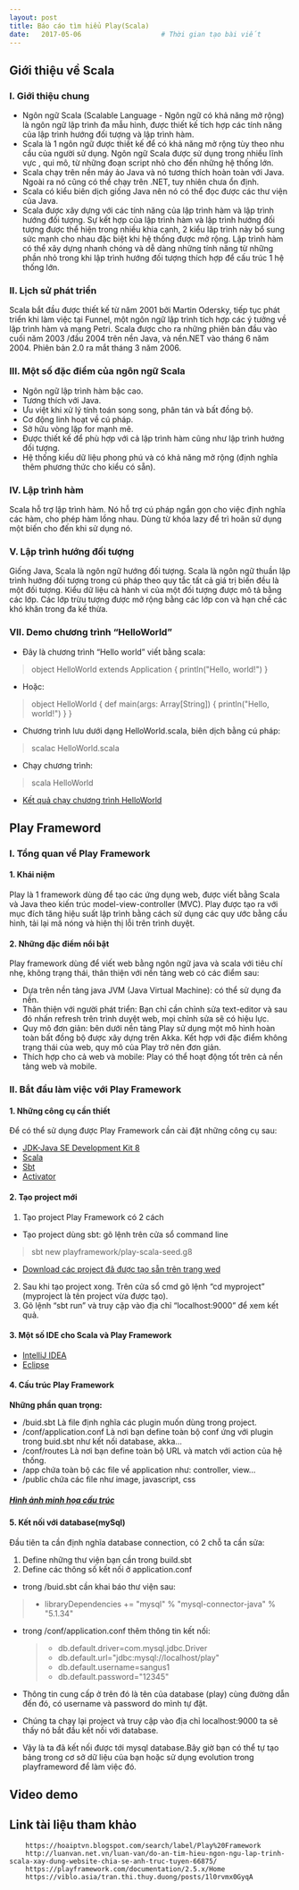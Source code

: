 ```yaml
---
layout: post
title: Báo cáo tìm hiểu Play(Scala)
date:   2017-05-06                    # Thời gian tạo bài viết
---
```

## Giới thiệu về Scala
### I. Giới thiệu chung
-	Ngôn ngữ Scala (Scalable Language - Ngôn ngữ có khả năng mở rộng) là ngôn ngữ lập trình đa mẫu hình, được thiết kế tích hợp các tính năng của lập trình hướng đối tượng và lập trình hàm.
-	Scala là 1 ngôn ngữ được thiết kế để có khả năng mở rộng tùy theo nhu cầu của người sử dụng. Ngôn ngữ Scala được sử dụng trong nhiều lĩnh vực , qui mô, từ những đoạn script nhỏ cho đến những hệ thống lớn.
-	Scala chạy trên nền máy ảo Java và nó tương thích hoàn toàn với Java. Ngoài ra nó cũng có thể chạy trên .NET, tuy nhiên chưa ổn định.
-	Scala có kiểu biên dịch giống Java nên nó có thể đọc được các thư viện của Java.
-	Scala được xây dựng với các tính năng của lập trình hàm và lập trình hướng đối tượng. Sự kết hợp của lập trình hàm và lập trình hướng đối tượng được thể hiện trong nhiều khia cạnh, 2 kiểu lâp trình này bổ sung sức mạnh cho nhau đặc biệt khi hệ thống được mở rộng. Lập trình hàm có thể xây dựng nhanh chóng và dễ dàng những tính năng từ những phần nhỏ trong khi lập trình hướng đối tượng thích hợp để cấu trúc 1 hệ thống lớn.
### II. Lịch sử phát triển
Scala bắt đầu được thiết kế từ năm 2001 bởi Martin Odersky, tiếp tục phát triển khi làm việc tại Funnel, một ngôn ngữ lập trình tích hợp các ý tưởng về lập trình hàm và mạng Petri. Scala được cho ra những phiên bản đầu vào cuối năm 2003 /đầu 2004 trên nền Java, và nền.NET vào tháng 6 năm 2004. Phiên bản 2.0 ra mắt tháng 3 năm 2006. 
### III. Một số đặc điểm của ngôn ngữ Scala
- Ngôn ngữ lập trình hàm bậc cao.
- Tương thích với Java.
- Ưu việt khi xử lý tính toán song song, phân tán và bất đồng bộ.
- Cơ động linh hoạt về cú pháp.
- Sở hữu vòng lặp for mạnh mẽ.
- Được thiết kế để phù hợp với cả lập trình hàm cũng như lập trình hướng đối tượng.
- Hệ thống kiểu dữ liệu phong phú và có khả năng mở rộng (định nghĩa thêm phương thức cho kiểu có sẵn).
### IV. Lập trình hàm
Scala hỗ trợ lập trình hàm. Nó hỗ trợ cú pháp ngắn gọn cho việc định nghĩa các hàm, cho phép hàm lồng nhau. Dùng từ khóa lazy để trì hoãn sử dụng một biến cho đến khi sử dụng nó.
### V. Lập trình hướng đối tượng
Giống Java, Scala là ngôn ngữ hướng đối tượng. Scala là ngôn ngữ thuần lập trình hướng đối tượng trong cú pháp theo quy tắc tất cả giá trị biến đều là một đối tượng. Kiểu dữ liệu cà hành vi của một đối tượng được mô tả bằng các lớp. Các lớp trừu tượng được mở rộng bằng các lớp con và hạn chế các khó khăn trong đa kế thừa.
### VII. Demo chương trình “HelloWorld”
-	Đây là chương trình “Hello world” viết bằng scala:
> object HelloWorld extends Application {
> println("Hello, world!")
> }

-	Hoặc:
> object HelloWorld {
> def main(args: Array[String]) {
> println("Hello, world!")
> }
> }

-	Chương trình lưu dưới dạng HelloWorld.scala, biên dịch bằng cú pháp:
> scalac HelloWorld.scala

-	Chạy chương trình:
> scala HelloWorld
- [Kết quả chạy chương trình HelloWorld](https://github.com/laitrongsang95/laitrongsang95.github.io/blob/master/images/demo5.JPG)
## Play Frameword
### I. Tổng quan về Play Framework
#### 1. Khái niệm
Play là 1 framework dùng để tạo các ứng dụng web, được viết bằng Scala và Java theo kiến trúc model-view-controller (MVC). Play được tạo ra với mục đích tăng hiệu suất lập trình bằng cách sử dụng các quy ước bằng cầu hình, tải lại mã nóng và hiện thị lỗi trên trình duyệt.
#### 2. Những đặc điểm nổi bật
Play framework dùng để viết web bằng ngôn ngữ java và scala với tiêu chí nhẹ, không trạng thái, thân thiện với nền tảng web có các điểm sau:
-	Dựa trên nền tảng java JVM (Java Virtual Machine): có thể sử dụng đa nền.
-	Thân thiện với người phát triển: Bạn chỉ cần chỉnh sửa text-editor và sau đó nhấn refresh trên trình duyệt web, mọi chỉnh sửa sẽ có hiệu lực.
-	Quy mô đơn giản: bên dưới nền tảng Play sử dụng một mô hình hoàn toàn bất đồng bộ được xây dựng trên Akka. Kết hợp với đặc điểm không trạng thái của web, quy mô của Play trở nên đơn giản.
-	Thích hợp cho cả web và mobile: Play có thể hoạt động tốt trên cả nền tảng web và mobile. 
### II. Bắt đầu làm việc với Play Framework
#### 1. Những công cụ cần thiết
Để có thể sử dụng được Play Framework cần cài đặt những công cụ sau:
- [JDK-Java SE Development Kit 8](http://www.oracle.com/technetwork/java/javase/downloads/jdk8-downloads-2133151.html)
-	[Scala](http://scala-lang.org/download/)
-	[Sbt](http://www.scala-sbt.org/download.html)
-	[Activator](https://www.lightbend.com/activator/download) 
#### 2. Tạo project mới
1. Tạo project Play Framework có 2 cách
- Tạo project dùng sbt: gõ lệnh trên cửa sổ command line 				
> sbt new playframework/play-scala-seed.g8
- [Download các project đã được tạo sẵn trên trang wed](https://playframework.com/download#examples)
2. Sau khi tạo project xong. Trên cửa sổ cmd gõ lệnh “cd myproject” (myproject là tên project vừa được tạo). 
3. Gõ lệnh “sbt run” và truy cập vào địa chỉ “localhost:9000” để xem kết quả.
#### 3. Một số IDE cho Scala và Play Framework
-	[IntelliJ IDEA](https://www.jetbrains.com/idea/download/#section=windows)
-	[Eclipse](http://scala-ide.org/download/sdk.html)
#### 4. Cấu trúc Play Framework
**Những phần quan trọng:** 
- /buid.sbt
Là file định nghĩa các plugin muốn dùng trong project.
- /conf/application.conf 
Là nơi bạn define toàn bộ conf ứng với plugin trong buid.sbt như kết nối database, akka…
- /conf/routes
Là nơi bạn define toàn bộ URL và match với action của hệ thống.
- /app 
chứa toàn bộ các file về application như: controller, view…
 - /public 
chứa các file như image, javascript, css
##### [Hình ảnh minh họa cấu trúc](https://github.com/laitrongsang95/laitrongsang95.github.io/blob/master/images/struct.png)
#### 5. Kết nối với database(mySql)
Đầu tiên ta cần định nghĩa database connection, có 2 chỗ ta cần sửa:
1.	Define những thư viện bạn cần trong build.sbt
2.	Define các thông số kết nối ở application.conf
- trong /buid.sbt cần khai báo thư viện sau:
 > - libraryDependencies += "mysql" % "mysql-connector-java" % "5.1.34"
- trong /conf/application.conf thêm thông tin kết nối:
  > - db.default.driver=com.mysql.jdbc.Driver
  > - db.default.url="jdbc:mysql://localhost/play"
  > - db.default.username=sangus1
  > - db.default.password="12345"

- Thông tin cung cấp ở trên đó là tên của database (play) cùng đường dẫn đến đó, có username và password do mình tự đặt.
- Chúng ta chạy lại project và truy cập vào địa chỉ localhost:9000 ta sẽ thấy nó bắt đầu kết nối với database.
- Vậy là ta đã kết nối được tới mysql database.Bây giờ bạn có thể tự tạo bảng trong cơ sở dữ liệu của bạn hoặc sử dụng evolution trong playframeword để làm việc đó.
## Video demo

## Link tài liệu tham khảo
   
        https://hoaiptvn.blogspot.com/search/label/Play%20Framework
        http://luanvan.net.vn/luan-van/do-an-tim-hieu-ngon-ngu-lap-trinh-scala-xay-dung-website-chia-se-anh-truc-tuyen-66875/
        https://playframework.com/documentation/2.5.x/Home
        https://viblo.asia/tran.thi.thuy.duong/posts/1l0rvmx0GyqA




